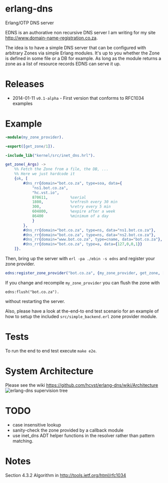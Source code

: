 erlang-dns
==========

Erlang/OTP DNS server

EDNS is an authorative non recursive DNS server I am writing for my site
http://www.domain-name-registration.co.za.

The idea is to have a simple DNS server that can be configured with 
arbitrary Zones via simple Erlang modules. It's up to you whether the
Zone is defined in some file or a DB for example. As long as the module returns
a zone as a list of resource records EDNS can serve it up.

Releases
========
* 2014-01-11 `v0.1-alpha` - First version that conforms to RFC1034 examples

Example
=======

```erlang
-module(my_zone_provider).

-export([get_zone/1]).

-include_lib("kernel/src/inet_dns.hrl").

get_zone(_Args) ->
    %% Fetch the Zone from a file, the DB, ...
    %% Here we just hardcode it
    {ok, [                                     
        #dns_rr{domain="bot.co.za", type=soa, data={   
            "ns1.bot.co.za",                         
            "hc.vst.io",              
            870611,          %serial
            1800,            %refresh every 30 min 
            300,             %retry every 5 min
            604800,          %expire after a week
            86400            %minimum of a day
            }
        },
        #dns_rr{domain="bot.co.za", type=ns, data="ns1.bot.co.za"},
        #dns_rr{domain="bot.co.za", type=ns, data="ns2.bot.co.za"},
        #dns_rr{domain="www.bot.co.za", type=cname, data="bot.co.za"},
        #dns_rr{domain="bot.co.za", type=a, data={127,0,0,1}}
    ]}.
```

Then, bring up the server with `erl -pa ./ebin -s edns` and register your zone 
provider.

```erlang
edns:register_zone_provider("bot.co.za", {my_zone_provider, get_zone, []}).
```

If you change and recompile `my_zone_provider` you can flush the zone with

```
edns:flush("bot.co.za").
```

without restarting the server.

Also, please have a look at the-end-to end test scenario for an example of 
how to setup the included `src/simple_backend.erl` zone provider module.

Tests
=====
To run the end to end test execute `make e2e`.

System Architecture
===================
Please see the wiki https://github.com/hcvst/erlang-dns/wiki/Architecture
![erlang-dns supervision tree](http://stick.im/i/l/lVU.png)

TODO
====
* case insensitive lookup
* sanity-check the zone provided by a callback module
* use inet_dns ADT helper functions in the resolver rather than pattern matching.

Notes
=====
Section 4.3.2 Algorithm in http://tools.ietf.org/html/rfc1034
